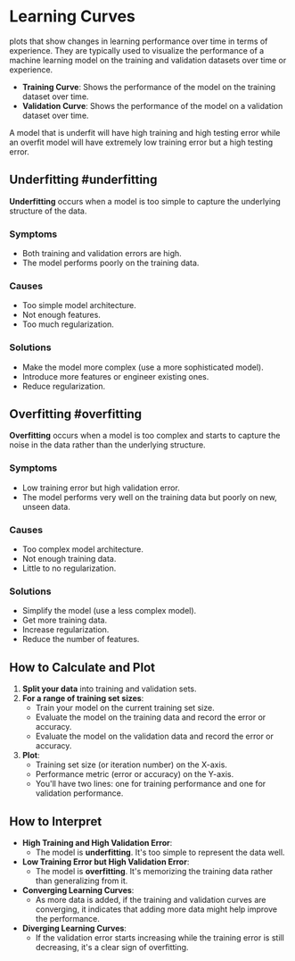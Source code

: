 # Learning Curves
plots that show changes in learning performance over time in terms of experience. They are typically used to visualize the performance of a machine learning model on the training and validation datasets over time or experience.

- **Training Curve**: Shows the performance of the model on the training dataset over time.
- **Validation Curve**: Shows the performance of the model on a validation dataset over time.

A model that is underfit will have high training and high testing error while an overfit model will have extremely low training error but a high testing error.

## Underfitting #underfitting
**Underfitting** occurs when a model is too simple to capture the underlying structure of the data.
### Symptoms
- Both training and validation errors are high.
- The model performs poorly on the training data.
### Causes
- Too simple model architecture.
- Not enough features.
- Too much regularization.
### Solutions
- Make the model more complex (use a more sophisticated model).
- Introduce more features or engineer existing ones.
- Reduce regularization.

## Overfitting #overfitting
**Overfitting** occurs when a model is too complex and starts to capture the noise in the data rather than the underlying structure.
### Symptoms
- Low training error but high validation error.
- The model performs very well on the training data but poorly on new, unseen data.
### Causes
- Too complex model architecture.
- Not enough training data.
- Little to no regularization.
### Solutions
- Simplify the model (use a less complex model).
- Get more training data.
- Increase regularization.
- Reduce the number of features.

## How to Calculate and Plot
1. **Split your data** into training and validation sets.
2. **For a range of training set sizes**:
    - Train your model on the current training set size.
    - Evaluate the model on the training data and record the error or accuracy.
    - Evaluate the model on the validation data and record the error or accuracy.
3. **Plot**:
    - Training set size (or iteration number) on the X-axis.
    - Performance metric (error or accuracy) on the Y-axis.
    - You'll have two lines: one for training performance and one for validation performance.
## How to Interpret
- **High Training and High Validation Error**:
    - The model is **underfitting**. It's too simple to represent the data well.
- **Low Training Error but High Validation Error**:
    - The model is **overfitting**. It's memorizing the training data rather than generalizing from it.
- **Converging Learning Curves**:
    - As more data is added, if the training and validation curves are converging, it indicates that adding more data might help improve the performance.
- **Diverging Learning Curves**:
    - If the validation error starts increasing while the training error is still decreasing, it's a clear sign of overfitting.